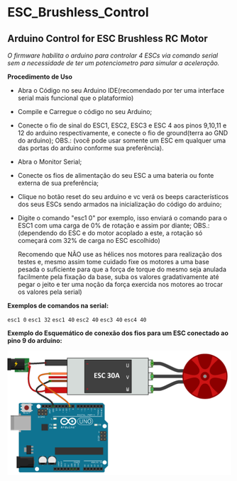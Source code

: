 # ESC_Brushless_Control

## Arduino Control for ESC Brushless RC Motor ##

*O firmware habilita o arduino para controlar 4 ESCs via comando serial sem a necessidade de ter um potenciometro para simular a aceleração.*

__Procedimento de Uso__

* Abra o Código no seu Arduino IDE(recomendado por ter uma interface serial mais funcional que o plataformio)
* Compile e Carregue o código no seu Arduino;
* Conecte o fio de sinal do ESC1, ESC2, ESC3 e ESC 4 aos pinos 9,10,11 e 12 do arduino respectivamente, e conecte o fio de ground(terra ao GND do arduino);
     OBS.: (você pode usar somente um ESC em qualquer uma das portas do arduino conforme sua preferência).
* Abra o Monitor Serial;
* Conecte os fios de alimentação do seu ESC a uma bateria ou fonte externa de sua preferência;
* Clique no botão reset do seu arduino e vc verá os beeps característicos dos seus ESCs sendo armados na inicialização do código do arduino;
* Digite o comando "esc1 0" por exemplo, isso enviará o comando para o ESC1 com uma carga de 0% de rotação e assim por diante;
     OBS.: (dependendo do ESC e do motor acoplado a este, a rotação só começará com 32% de carga no ESC escolhido)
     
     Recomendo que NÃO use as hélices nos motores para realização dos testes e, mesmo assim tome cuidado fixe os motores a uma base pesada o suficiente para que a força de torque do mesmo seja anulada facilmente pela fixação da base, suba os valores gradativamente até pegar o jeito e ter uma noção da força exercida nos motores ao trocar os valores pela serial)

__Exemplos de comandos na serial:__

`esc1 0`
`esc1 32`
`esc1 40`
`esc2 40`
`esc3 40`
`esc4 40`

__Exemplo do Esquemático de conexão dos fios para um ESC conectado ao pino 9 do arduino:__

![picture alt](Schematico.png "Esquematico de conexão dos fios")